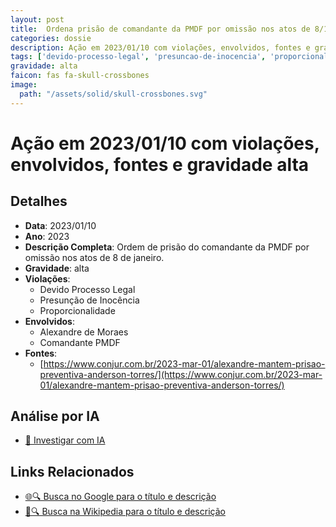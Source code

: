 ```yaml
---
layout: post
title:  Ordena prisão de comandante da PMDF por omissão nos atos de 8/1
categories: dossie
description: Ação em 2023/01/10 com violações, envolvidos, fontes e gravidade alta
tags: ['devido-processo-legal', 'presuncao-de-inocencia', 'proporcionalidade', 'alexandre-de-moraes', 'comandante-pmdf', 'gravidade-alta']
gravidade: alta
faicon: fas fa-skull-crossbones
image:
  path: "/assets/solid/skull-crossbones.svg"
---
```


# Ação em 2023/01/10 com violações, envolvidos, fontes e gravidade alta

## Detalhes
- **Data**: 2023/01/10
- **Ano**: 2023
- **Descrição Completa**: Ordem de prisão do comandante da PMDF por omissão nos atos de 8 de janeiro.
- **Gravidade**: alta <i class="fas fa-skull-crossbones fa-2x"></i>
- **Violações**:
  - Devido Processo Legal
  - Presunção de Inocência
  - Proporcionalidade
- **Envolvidos**:
  - Alexandre de Moraes
  - Comandante PMDF
- **Fontes**:
  - [https://www.conjur.com.br/2023-mar-01/alexandre-mantem-prisao-preventiva-anderson-torres/](https://www.conjur.com.br/2023-mar-01/alexandre-mantem-prisao-preventiva-anderson-torres/)

## Análise por IA
- [🤖 Investigar com IA](https://www.perplexity.ai/search?q=%22Alexandre%20de%20Moraes%22%20Ordena%20pris%C3%A3o%20de%20comandante%20da%20PMDF%20por%20omiss%C3%A3o%20nos%20atos%20de%208/1%20Ordem%20de%20pris%C3%A3o%20do%20comandante%20da%20PMDF%20por%20omiss%C3%A3o%20nos%20atos%20de%208%20de%20janeiro.%20Devido%20Processo%20Legal%20Presun%C3%A7%C3%A3o%20de%20Inoc%C3%AAncia%20Proporcionalidade%202023%20gravidade%20alta)

## Links Relacionados
- [🌐🔍 Busca no Google para o título e descrição](https://www.google.com/search?q=%22Alexandre%20de%20Moraes%22%20Ordena%20pris%C3%A3o%20de%20comandante%20da%20PMDF%20por%20omiss%C3%A3o%20nos%20atos%20de%208/1%20Ordem%20de%20pris%C3%A3o%20do%20comandante%20da%20PMDF%20por%20omiss%C3%A3o%20nos%20atos%20de%208%20de%20janeiro.%20Devido%20Processo%20Legal%20Presun%C3%A7%C3%A3o%20de%20Inoc%C3%AAncia%20Proporcionalidade%202023%20gravidade%20alta)
- [📖🔍 Busca na Wikipedia para o título e descrição](https://pt.wikipedia.org/w/index.php?search=%22Alexandre%20de%20Moraes%22%20Ordena%20pris%C3%A3o%20de%20comandante%20da%20PMDF%20por%20omiss%C3%A3o%20nos%20atos%20de%208/1%20Ordem%20de%20pris%C3%A3o%20do%20comandante%20da%20PMDF%20por%20omiss%C3%A3o%20nos%20atos%20de%208%20de%20janeiro.%20Devido%20Processo%20Legal%20Presun%C3%A7%C3%A3o%20de%20Inoc%C3%AAncia%20Proporcionalidade%202023%20gravidade%20alta)

